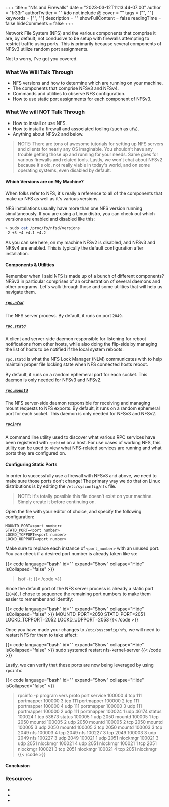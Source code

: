 +++
title = "Nfs and Firewalls"
date = "2023-03-12T11:13:44-07:00"
author = "fr33r"
authorTwitter = "" #do not include @
cover = ""
tags = ["", ""]
keywords = ["", ""]
description = ""
showFullContent = false
readingTime = false
hideComments = false
+++

Network File System (NFS) and the various components that comprise it are,
by default, not condusive to be setup with firewalls attempting to restrict
traffic using ports. This is primarily because several components of NFSv3
utilize random port assignments.

Not to worry, I've got you covered.

### What We Will Talk Through

- NFS versions and how to determine which are running on your machine.
- The components that comprise NFSv3 and NFSv4.
- Commands and utilities to observe NFS configuration.
- How to use static port assignments for each component of NFSv3.

### What We will NOT Talk Through

- How to install or use NFS.
- How to install a firewall and associated tooling (such as `ufw`).
- Anything about NFSv2 and below.

> NOTE: There are tons of awesome tutorials for setting up NFS servers and clients
for nearly any OS imaginable. You shouldn't have any trouble getting those up
and running for your needs. Same goes for various firewalls and related tools.
Lastly, we won't chat about NFSv2 because it's old, not really viable in today's
world, and on some operating systems, even disabled by default.

#### Which Versions are on My Machine?

When folks refer to NFS, it's really a reference to all of the components that
make up NFS as well as it's various versions.

NFS installations usually have more than one NFS version running simultaneously.
If you are using a Linux distro, you can check out which versions are enabled
and disabled like this:

```bash
> sudo cat /proc/fs/nfsd/versions
-2 +3 +4 +4.1 +4.2
```

As you can see here, on my machine NFSv2 is disabled, and NFSv3 and NFSv4 are enabled.
This is typically the default configuration after installation.

#### Components & Utilities

Remember when I said NFS is made up of a bunch of different components? NFSv3
in particular comprises of an orchestration of several daemons and other programs.
Let's walk through those and some utilities that will help us navigate them.

##### [`rpc.nfsd`](https://linux.die.net/man/8/rpc.nfsd)

The NFS server process. By default, it runs on port `2049`.

##### [`rpc.statd`](https://linux.die.net/man/8/rpc.statd)

A client and server-side daemon responsible for listening for reboot notifications
from other hosts, while also doing the flip-side by managing the list of hosts to
be notified if the local system reboots.

`rpc.statd` is what the NFS Lock Manager (NLM) communicates with to help maintain
proper file locking state when NFS connected hosts reboot.

By default, it runs on a random ephemeral port for each socket. This
daemon is only needed for NFSv3 and NFSv2.

##### [`rpc.mountd`](https://linux.die.net/man/8/mountd)

The NFS server-side daemon responsible for receiving and managing mount requests
to NFS exports. By default, it runs on a random ephemeral port for each socket. This
daemon is only needed for NFSv3 and NFSv2.

##### [`rpcinfo`](https://linux.die.net/man/8/rpcinfo)

A command line utility used to discover what various RPC services have been registered
with `rpcbind` on a host. For use cases of working NFS, this utility can be used
to view what NFS-related services are running and what ports they are configured on.

#### Configuring Static Ports

In order to successfully use a firewall with NFSv3 and above, we need to make
sure those ports don't change! The primary way we do that on Linux distributions
is by editing the `/etc/sysconfig/nfs` file.

> NOTE: It's totally possible this file doesn't exist on your machine. Simply create
it before continuing on.

Open the file with your editor of choice, and specify the following configuration:

```
MOUNTD_PORT=<port number>
STATD_PORT=<port number>
LOCKD_TCPPORT=<port number>
LOCKD_UDPPORT=<port number>
````

Make sure to replace each instance of `<port_number>` with an unused port. You can
check if a desired port number is already taken like so:

{{< code language="bash" id="" expand="Show" collapse="Hide" isCollapsed="false" >}}
> lsof -i :<port number>
{{< /code >}}

Since the default port of the NFS server process is already a static port (`2049`),
I chose to sequence the remaining port numbers to make them easier to remember
and identify:

{{< code language="bash" id="" expand="Show" collapse="Hide" isCollapsed="false" >}}
MOUNTD_PORT=2050
STATD_PORT=2051
LOCKD_TCPPORT=2052
LOCKD_UDPPORT=2053
{{< /code >}}

Once you have made your changes to `/etc/sysconfig/nfs`, we will need to restart
NFS for them to take affect:

{{< code language="bash" id="" expand="Show" collapse="Hide" isCollapsed="false" >}}
sudo systemctl restart nfs-kernel-server
{{< /code >}}

Lastly, we can verify that these ports are now being leveraged by using `rpcinfo`:

{{< code language="bash" id="" expand="Show" collapse="Hide" isCollapsed="false" >}}
> rpcinfo -p
   program vers proto   port  service
    100000    4   tcp    111  portmapper
    100000    3   tcp    111  portmapper
    100000    2   tcp    111  portmapper
    100000    4   udp    111  portmapper
    100000    3   udp    111  portmapper
    100000    2   udp    111  portmapper
    100024    1   udp  46174  status
    100024    1   tcp  53673  status
    100005    1   udp   2050  mountd
    100005    1   tcp   2050  mountd
    100005    2   udp   2050  mountd
    100005    2   tcp   2050  mountd
    100005    3   udp   2050  mountd
    100005    3   tcp   2050  mountd
    100003    3   tcp   2049  nfs
    100003    4   tcp   2049  nfs
    100227    3   tcp   2049
    100003    3   udp   2049  nfs
    100227    3   udp   2049
    100021    1   udp   2051  nlockmgr
    100021    3   udp   2051  nlockmgr
    100021    4   udp   2051  nlockmgr
    100021    1   tcp   2051  nlockmgr
    100021    3   tcp   2051  nlockmgr
    100021    4   tcp   2051  nlockmgr
{{< /code >}}

#### Conclusion

### Resources

- [](https://access.redhat.com/documentation/en-us/red_hat_enterprise_linux/6/html/storage_administration_guide/s2-nfs-nfs-firewall-config)
- [](https://wiki.debian.org/SecuringNFS)
- [](https://www.suse.com/support/kb/doc/?id=000016649)

